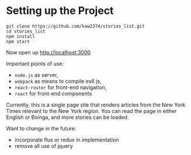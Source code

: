 # Setting up the Project

```
git clone https://github.com/kaw2374/stories_list.git
cd stories_list
npm install
npm start
```

Now open up [http://localhost:3000](http://localhost:3000)

Important points of use:
- `node.js` as server,
- `webpack` as means to compile es6 js,
- `react-router` for front-end navigation,
- `react` for front-end components

Currently, this is a single page site that renders
articles from the New York Times relevant to the New York
region. You can read the page in either English or Boinga,
and more stories can be loaded.


Want to change in the future:
- incorporate flux or redux in implementation
- remove all use of jquery